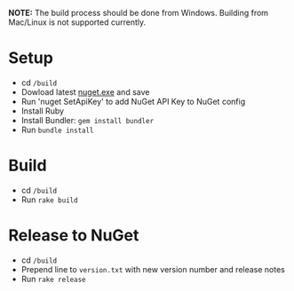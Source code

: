 **NOTE:** The build process should be done from Windows.  Building from Mac/Linux is not supported currently.

# Setup

- cd `/build`
- Dowload latest [nuget.exe](https://nuget.org/nuget.exe) and save
- Run 'nuget SetApiKey' to add NuGet API Key to NuGet config
- Install Ruby
- Install Bundler: `gem install bundler`
- Run `bundle install`

# Build

- cd `/build`
- Run `rake build`

# Release to NuGet

- cd `/build`
- Prepend line to `version.txt` with new version number and release notes
- Run `rake release`
